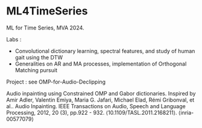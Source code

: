 # ML4TimeSeries
ML for Time Series, MVA 2024.

Labs : 
-  Convolutional dictionary learning, spectral features, and study of human gait using the DTW
-  Generalities on AR and MA processes, implementation of Orthogonal Matching pursuit

Project : see OMP-for-Audio-Declipping

Audio inpainting using Constrained OMP and Gabor dictionaries. 
Inspired by Amir Adler, Valentin Emiya, Maria G. Jafari, Michael Elad, Rémi Gribonval, et al.. Audio Inpainting. IEEE Transactions on Audio, Speech and Language Processing, 2012, 20 (3), pp.922 - 932. ⟨10.1109/TASL.2011.2168211⟩. ⟨inria-00577079⟩ 
